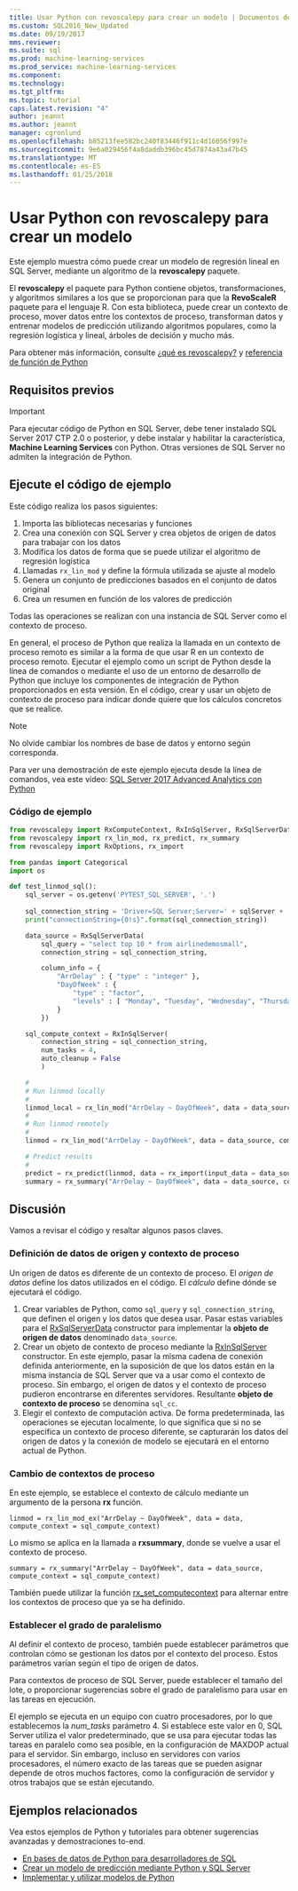 ```yaml
---
title: Usar Python con revoscalepy para crear un modelo | Documentos de Microsoft
ms.custom: SQL2016_New_Updated
ms.date: 09/19/2017
mms.reviewer: 
ms.suite: sql
ms.prod: machine-learning-services
ms.prod_service: machine-learning-services
ms.component: 
ms.technology: 
ms.tgt_pltfrm: 
ms.topic: tutorial
caps.latest.revision: "4"
author: jeannt
ms.author: jeannt
manager: cgronlund
ms.openlocfilehash: b85213fee582bc240f83446f911c4d16056f997e
ms.sourcegitcommit: 9e6a029456f4a8daddb396bc45d7874a43a47b45
ms.translationtype: MT
ms.contentlocale: es-ES
ms.lasthandoff: 01/25/2018
---
```

# <a name="use-python-with-revoscalepy-to-create-a-model"></a>Usar Python con revoscalepy para crear un modelo

Este ejemplo muestra cómo puede crear un modelo de regresión lineal en SQL Server, mediante un algoritmo de la **revoscalepy** paquete.

El **revoscalepy** el paquete para Python contiene objetos, transformaciones, y algoritmos similares a los que se proporcionan para que la **RevoScaleR** paquete para el lenguaje R. Con esta biblioteca, puede crear un contexto de proceso, mover datos entre los contextos de proceso, transforman datos y entrenar modelos de predicción utilizando algoritmos populares, como la regresión logística y lineal, árboles de decisión y mucho más.

Para obtener más información, consulte [¿qué es revoscalepy?](../python/what-is-revoscalepy.md) y [referencia de función de Python](https://docs.microsoft.com/r-server/python-reference/introducing-python-package-reference)

## <a name="prerequisites"></a>Requisitos previos

> [!IMPORTANT]
> Para ejecutar código de Python en SQL Server, debe tener instalado SQL Server 2017 CTP 2.0 o posterior, y debe instalar y habilitar la característica, **Machine Learning Services** con Python. Otras versiones de SQL Server no admiten la integración de Python.

## <a name="run-the-sample-code"></a>Ejecute el código de ejemplo

Este código realiza los pasos siguientes:

1. Importa las bibliotecas necesarias y funciones
2. Crea una conexión con SQL Server y crea objetos de origen de datos para trabajar con los datos
3. Modifica los datos de forma que se puede utilizar el algoritmo de regresión logística
4. Llamadas `rx_lin_mod` y define la fórmula utilizada se ajuste al modelo
5. Genera un conjunto de predicciones basados en el conjunto de datos original
6. Crea un resumen en función de los valores de predicción

Todas las operaciones se realizan con una instancia de SQL Server como el contexto de proceso.

En general, el proceso de Python que realiza la llamada en un contexto de proceso remoto es similar a la forma de que usar R en un contexto de proceso remoto. Ejecutar el ejemplo como un script de Python desde la línea de comandos o mediante el uso de un entorno de desarrollo de Python que incluye los componentes de integración de Python proporcionados en esta versión. En el código, crear y usar un objeto de contexto de proceso para indicar donde quiere que los cálculos concretos que se realice.

> [!NOTE]
> No olvide cambiar los nombres de base de datos y entorno según corresponda.
> 
> Para ver una demostración de este ejemplo ejecuta desde la línea de comandos, vea este vídeo: [SQL Server 2017 Advanced Analytics con Python](https://www.youtube.com/watch?v=FcoY795jTcc)


### <a name="sample-code"></a>Código de ejemplo

```python
from revoscalepy import RxComputeContext, RxInSqlServer, RxSqlServerData
from revoscalepy import rx_lin_mod, rx_predict, rx_summary
from revoscalepy import RxOptions, rx_import

from pandas import Categorical
import os

def test_linmod_sql():
    sql_server = os.getenv('PYTEST_SQL_SERVER', '.')
    
    sql_connection_string = 'Driver=SQL Server;Server=' + sqlServer + ';Database=PyTestDb;Trusted_Connection=True;'
    print("connectionString={0!s}".format(sql_connection_string))

    data_source = RxSqlServerData(
        sql_query = "select top 10 * from airlinedemosmall",
        connection_string = sql_connection_string,

        column_info = {
            "ArrDelay" : { "type" : "integer" },
            "DayOfWeek" : {
                "type" : "factor",
                "levels" : [ "Monday", "Tuesday", "Wednesday", "Thursday", "Friday", "Saturday", "Sunday" ]
            }
        })

    sql_compute_context = RxInSqlServer(
        connection_string = sql_connection_string,
        num_tasks = 4,
        auto_cleanup = False
        )

    #
    # Run linmod locally
    #
    linmod_local = rx_lin_mod("ArrDelay ~ DayOfWeek", data = data_source)
    #
    # Run linmod remotely
    #
    linmod = rx_lin_mod("ArrDelay ~ DayOfWeek", data = data_source, compute_context = sql_compute_context)

    # Predict results
    # 
    predict = rx_predict(linmod, data = rx_import(input_data = data_source))
    summary = rx_summary("ArrDelay ~ DayOfWeek", data = data_source, compute_context = sql_compute_context)
```

## <a name="discussion"></a>Discusión

Vamos a revisar el código y resaltar algunos pasos claves.

### <a name="defining-a-data-source-and-compute-context"></a>Definición de datos de origen y contexto de proceso

Un origen de datos es diferente de un contexto de proceso. El _origen de datos_ define los datos utilizados en el código. El _cálculo_ define dónde se ejecutará el código.

1. Crear variables de Python, como `sql_query` y `sql_connection_string`, que definen el origen y los datos que desea usar. Pasar estas variables para el [RxSqlServerData](https://docs.microsoft.com/r-server/python-reference/revoscalepy/rxsqlserverdata) constructor para implementar la **objeto de origen de datos** denominado `data_source`.
2. Crear un objeto de contexto de proceso mediante la [RxInSqlServer](https://docs.microsoft.com/r-server/python-reference/revoscalepy/rxinsqlserverdata) constructor. En este ejemplo, pasar la misma cadena de conexión definida anteriormente, en la suposición de que los datos están en la misma instancia de SQL Server que va a usar como el contexto de proceso. Sin embargo, el origen de datos y el contexto de proceso pudieron encontrarse en diferentes servidores. Resultante **objeto de contexto de proceso** se denomina `sql_cc`.
3. Elegir el contexto de computación activa. De forma predeterminada, las operaciones se ejecutan localmente, lo que significa que si no se especifica un contexto de proceso diferente, se capturarán los datos del origen de datos y la conexión de modelo se ejecutará en el entorno actual de Python.

### <a name="changing-compute-contexts"></a>Cambio de contextos de proceso

En este ejemplo, se establece el contexto de cálculo mediante un argumento de la persona **rx** función.
    
`linmod = rx_lin_mod_ex("ArrDelay ~ DayOfWeek", data = data, compute_context = sql_compute_context)`

Lo mismo se aplica en la llamada a **rxsummary**, donde se vuelve a usar el contexto de proceso.

`summary = rx_summary("ArrDelay ~ DayOfWeek", data = data_source, compute_context = sql_compute_context)`

También puede utilizar la función [rx_set_computecontext](https://docs.microsoft.com/r-server/python-reference/revoscalepy/rx-set-compute-context) para alternar entre los contextos de proceso que ya se ha definido.

### <a name="setting-the-degree-of-parallelism"></a>Establecer el grado de paralelismo

Al definir el contexto de proceso, también puede establecer parámetros que controlan cómo se gestionan los datos por el contexto del proceso. Estos parámetros varían según el tipo de origen de datos.

Para contextos de proceso de SQL Server, puede establecer el tamaño del lote, o proporcionar sugerencias sobre el grado de paralelismo para usar en las tareas en ejecución.

El ejemplo se ejecuta en un equipo con cuatro procesadores, por lo que establecemos la *num_tasks* parámetro 4. Si establece este valor en 0, SQL Server utiliza el valor predeterminado, que se usa para ejecutar todas las tareas en paralelo como sea posible, en la configuración de MAXDOP actual para el servidor. Sin embargo, incluso en servidores con varios procesadores, el número exacto de las tareas que se pueden asignar depende de otros muchos factores, como la configuración de servidor y otros trabajos que se están ejecutando.

## <a name="related-samples"></a>Ejemplos relacionados

Vea estos ejemplos de Python y tutoriales para obtener sugerencias avanzadas y demostraciones to-end.

+ [En bases de datos de Python para desarrolladores de SQL](sqldev-in-database-python-for-sql-developers.md)
+ [Crear un modelo de predicción mediante Python y SQL Server](https://microsoft.github.io/sql-ml-tutorials/python/rentalprediction/)
+ [Implementar y utilizar modelos de Python](../python/publish-consume-python-code.md)
